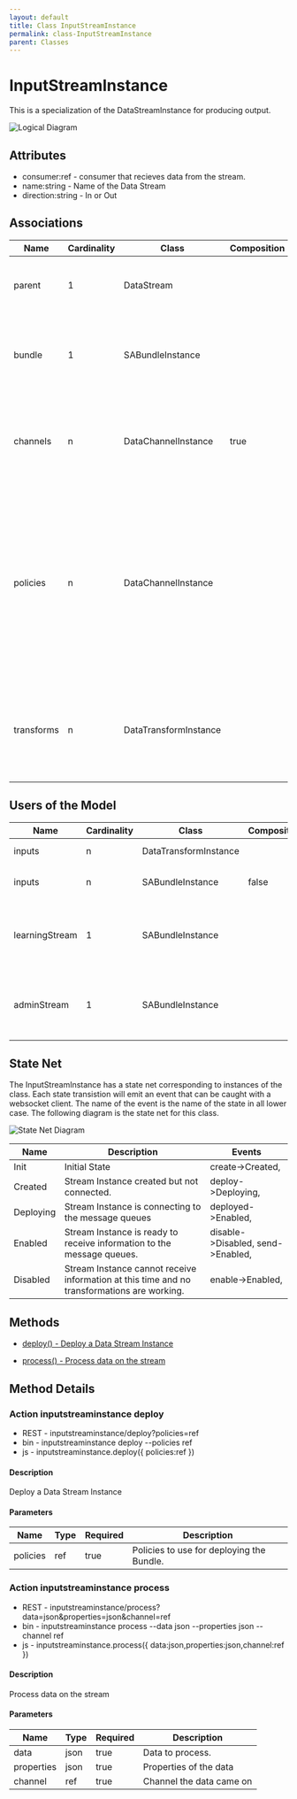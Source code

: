 ```yaml
---
layout: default
title: Class InputStreamInstance
permalink: class-InputStreamInstance
parent: Classes
---
```


# InputStreamInstance

This is a specialization of the DataStreamInstance for producing output.

![Logical Diagram](./logical.png)

## Attributes

* consumer:ref - consumer that recieves data from the stream.
* name:string - Name of the Data Stream
* direction:string - In or Out


## Associations

| Name | Cardinality | Class | Composition | Owner | Description |
| --- | --- | --- | --- | --- | --- |
| parent | 1 | DataStream |  |  | This is the parent of the data stream instance. |
| bundle | 1 | SABundleInstance |  |  | This is the Bundle instance that the data stream instance is connected. |
| channels | n | DataChannelInstance | true | true | This is the collection of channel instances that are attached to this data stream |
| policies | n | DataChannelInstance |  | false | This is the list of policies that are controlling the channels of the stream. They can come from the DataStream, the Resource, or the system overall. |
| transforms | n | DataTransformInstance |  | false | These are the transforms to run on the stream before it goes to the output streams. |



## Users of the Model

| Name | Cardinality | Class | Composition | Owner | Description |
| --- | --- | --- | --- | --- | --- |
| inputs | n | DataTransformInstance |  |  | Inputs of the transformation. |
| inputs | n | SABundleInstance | false | false | Input Data Streams for the SABR |
| learningStream | 1 | SABundleInstance |  |  | Learning Corpus Input Stream receives updates to the aimodel |
| adminStream | 1 | SABundleInstance |  |  | Administration Stream to handle registration of SABRS to Capabilities |



## State Net
The InputStreamInstance has a state net corresponding to instances of the class. Each state transistion will emit an 
event that can be caught with a websocket client. The name of the event is the name of the state in all lower case.
The following diagram is the state net for this class.

![State Net Diagram](./statenet.png)

| Name | Description | Events |
| --- | --- | --- |
| Init | Initial State | create-&gt;Created,  |
| Created | Stream Instance created but not connected. | deploy-&gt;Deploying,  |
| Deploying | Stream Instance is connecting to the message queues | deployed-&gt;Enabled,  |
| Enabled | Stream Instance is ready to receive information to the message queues. | disable-&gt;Disabled, send-&gt;Enabled,  |
| Disabled | Stream Instance cannot receive information at this time and no transformations are working. | enable-&gt;Enabled,  |



## Methods

* [deploy() - Deploy a Data Stream Instance](#action-deploy)

* [process() - Process data on the stream](#action-process)


<h2>Method Details</h2>
    
### Action inputstreaminstance deploy



* REST - inputstreaminstance/deploy?policies=ref
* bin - inputstreaminstance deploy --policies ref
* js - inputstreaminstance.deploy({ policies:ref })

#### Description
Deploy a Data Stream Instance

#### Parameters

| Name | Type | Required | Description |
|---|---|---|---|
| policies | ref |true | Policies to use for deploying the Bundle. |




### Action inputstreaminstance process



* REST - inputstreaminstance/process?data=json&amp;properties=json&amp;channel=ref
* bin - inputstreaminstance process --data json --properties json --channel ref
* js - inputstreaminstance.process({ data:json,properties:json,channel:ref })

#### Description
Process data on the stream

#### Parameters

| Name | Type | Required | Description |
|---|---|---|---|
| data | json |true | Data to process. |
| properties | json |true | Properties of the data |
| channel | ref |true | Channel the data came on |





